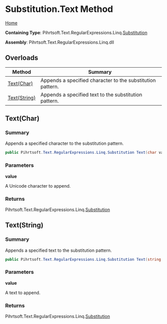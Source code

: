 # Substitution\.Text Method

[Home](../../../../../../README.md)

**Containing Type**: Pihrtsoft\.Text\.RegularExpressions\.Linq\.[Substitution](../README.md)

**Assembly**: Pihrtsoft\.Text\.RegularExpressions\.Linq\.dll

## Overloads

| Method | Summary |
| ------ | ------- |
| [Text(Char)](#Pihrtsoft_Text_RegularExpressions_Linq_Substitution_Text_System_Char_) | Appends a specified character to the substitution pattern\. |
| [Text(String)](#Pihrtsoft_Text_RegularExpressions_Linq_Substitution_Text_System_String_) | Appends a specified text to the substitution pattern\. |

## Text\(Char\) <a name="Pihrtsoft_Text_RegularExpressions_Linq_Substitution_Text_System_Char_"></a>

### Summary

Appends a specified character to the substitution pattern\.

```csharp
public Pihrtsoft.Text.RegularExpressions.Linq.Substitution Text(char value)
```

### Parameters

**value**

A Unicode character to append\.

### Returns

Pihrtsoft\.Text\.RegularExpressions\.Linq\.[Substitution](../README.md)

## Text\(String\) <a name="Pihrtsoft_Text_RegularExpressions_Linq_Substitution_Text_System_String_"></a>

### Summary

Appends a specified text to the substitution pattern\.

```csharp
public Pihrtsoft.Text.RegularExpressions.Linq.Substitution Text(string value)
```

### Parameters

**value**

A text to append\.

### Returns

Pihrtsoft\.Text\.RegularExpressions\.Linq\.[Substitution](../README.md)

